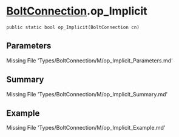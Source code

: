 # [BoltConnection](Types/BoltConnection.md).op_Implicit
`public static bool op_Implicit(BoltConnection cn)`
## Parameters
Missing File 'Types/BoltConnection/M/op_Implicit_Parameters.md'
## Summary
Missing File 'Types/BoltConnection/M/op_Implicit_Summary.md'
## Example
Missing File 'Types/BoltConnection/M/op_Implicit_Example.md'
